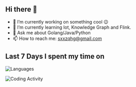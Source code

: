 ## Hi there 👋

<!--
**qihonggang/qihonggang** is a ✨ _special_ ✨ repository because its `README.md` (this file) appears on your GitHub profile.
Here are some ideas to get you started:

- 🔭 I’m currently working on ...
- 🌱 I’m currently learning ...
- 👯 I’m looking to collaborate on ...
- 🤔 I’m looking for help with ...
- 💬 Ask me about ...
- 📫 How to reach me: ...
- 😄 Pronouns: ...
- ⚡ Fun fact: ...
-->

- 🔭 I’m currently working on something cool 😉
- 🌱 I’m currently learning Iot, Knowledge Graph and Flink.
- 💬 Ask me about Golang/Java/Python
- 📫 How to reach me: sxxzqhg@gmail.com


## Last 7 Days I spent my time on

![Languages](https://wakatime.com/share/@qihonggang/56f8f0e2-389b-4de9-b020-ae3303e1fbd9.svg "Languages over Last 7 Days")


![Coding Activity](https://wakatime.com/share/@qihonggang/2537b392-17a2-48c3-8e93-1b63beb6167e.svg "Coding Activity over Last 7 Days")

